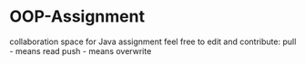 # OOP-Assignment
collaboration space for Java assignment 
feel free to edit and contribute:
pull - means read
push - means overwrite

